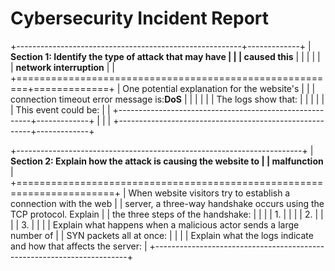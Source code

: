 # Cybersecurity Incident Report

+--------------------------------------------------------+-------------+
| **Section 1: Identify the type of attack that may have |             |
| caused this**                                          |             |
|                                                        |             |
| **network interruption**                               |             |
+========================================================+=============+
| One potential explanation for the website\'s           |             |
| connection timeout error message is:**DoS**            |             |
|                                                        |             |
| The logs show that:                                    |             |
|                                                        |             |
| This event could be:                                   |             |
+--------------------------------------------------------+-------------+
|                                                        |             |
+--------------------------------------------------------+-------------+

+-----------------------------------------------------------------------+
| **Section 2: Explain how the attack is causing the website to         |
| malfunction**                                                         |
+=======================================================================+
| When website visitors try to establish a connection with the web      |
| server, a three-way handshake occurs using the TCP protocol. Explain  |
| the three steps of the handshake:                                     |
|                                                                       |
| 1\.                                                                   |
|                                                                       |
| 2\.                                                                   |
|                                                                       |
| 3\.                                                                   |
|                                                                       |
| Explain what happens when a malicious actor sends a large number of   |
| SYN packets all at once:                                              |
|                                                                       |
| Explain what the logs indicate and how that affects the server:       |
+-----------------------------------------------------------------------+
